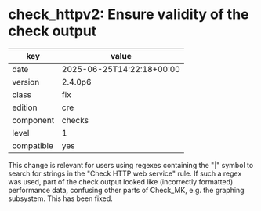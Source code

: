 [//]: # (werk v2)
# check_httpv2: Ensure validity of the check output

key        | value
---------- | ---
date       | 2025-06-25T14:22:18+00:00
version    | 2.4.0p6
class      | fix
edition    | cre
component  | checks
level      | 1
compatible | yes

This change is relevant for users using regexes containing the "|" symbol to search for strings in the "Check HTTP web service" rule.
If such a regex was used, part of the check output looked like (incorrectly formatted) performance data, confusing other parts of Check_MK, e.g. the graphing subsystem.
This has been fixed.
